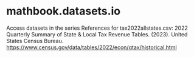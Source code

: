# mathbook.datasets.io
Access datasets in the series
References for tax2022allstates.csv:
2022 Quarterly Summary of State & Local Tax Revenue Tables. (2023). United States Census Bureau. https://www.census.gov/data/tables/2022/econ/qtax/historical.html

